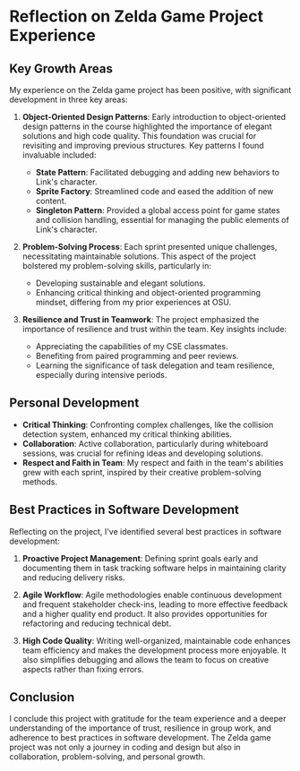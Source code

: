 # Reflection on Zelda Game Project Experience

## Key Growth Areas
My experience on the Zelda game project has been positive, with significant development in three key areas:

1. **Object-Oriented Design Patterns**: Early introduction to object-oriented design patterns in the course highlighted the importance of elegant solutions and high code quality. This foundation was crucial for revisiting and improving previous structures. Key patterns I found invaluable included:
   - **State Pattern**: Facilitated debugging and adding new behaviors to Link's character.
   - **Sprite Factory**: Streamlined code and eased the addition of new content.
   - **Singleton Pattern**: Provided a global access point for game states and collision handling, essential for managing the public elements of Link's character.

2. **Problem-Solving Process**: Each sprint presented unique challenges, necessitating maintainable solutions. This aspect of the project bolstered my problem-solving skills, particularly in:
   - Developing sustainable and elegant solutions.
   - Enhancing critical thinking and object-oriented programming mindset, differing from my prior experiences at OSU.

3. **Resilience and Trust in Teamwork**: The project emphasized the importance of resilience and trust within the team. Key insights include:
   - Appreciating the capabilities of my CSE classmates.
   - Benefiting from paired programming and peer reviews.
   - Learning the significance of task delegation and team resilience, especially during intensive periods.

## Personal Development
- **Critical Thinking**: Confronting complex challenges, like the collision detection system, enhanced my critical thinking abilities.
- **Collaboration**: Active collaboration, particularly during whiteboard sessions, was crucial for refining ideas and developing solutions.
- **Respect and Faith in Team**: My respect and faith in the team's abilities grew with each sprint, inspired by their creative problem-solving methods.

## Best Practices in Software Development
Reflecting on the project, I've identified several best practices in software development:

1. **Proactive Project Management**: Defining sprint goals early and documenting them in task tracking software helps in maintaining clarity and reducing delivery risks.

2. **Agile Workflow**: Agile methodologies enable continuous development and frequent stakeholder check-ins, leading to more effective feedback and a higher quality end product. It also provides opportunities for refactoring and reducing technical debt.

3. **High Code Quality**: Writing well-organized, maintainable code enhances team efficiency and makes the development process more enjoyable. It also simplifies debugging and allows the team to focus on creative aspects rather than fixing errors.

## Conclusion
I conclude this project with gratitude for the team experience and a deeper understanding of the importance of trust, resilience in group work, and adherence to best practices in software development. The Zelda game project was not only a journey in coding and design but also in collaboration, problem-solving, and personal growth.
